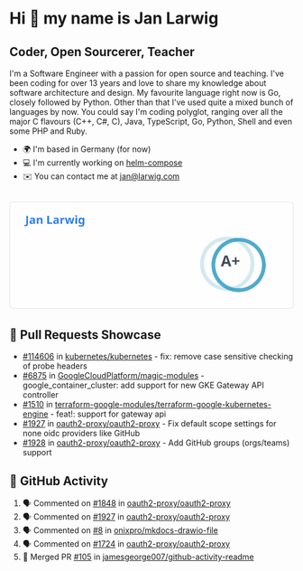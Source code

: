 # Hi 👋 my name is Jan Larwig

## Coder, Open Sourcerer, Teacher

I'm a Software Engineer with a passion for open source and teaching. I've been coding for over 13 years and love to share my knowledge about software architecture and design. My favourite language right now is Go, closely followed by Python. Other than that I've used quite a mixed bunch of languages by now. You could say I'm coding polyglot, ranging over all the major C flavours (C++, C#, C), Java, TypeScript, Go, Python, Shell and even some PHP and Ruby.

- 🌍 I'm based in Germany (for now)
- 💻 I'm currently working on [helm-compose](https://seacrew.github.io/helm-compose/)
- ✉️ You can contact me at [jan@larwig.com](mailto:jan@larwig.com)

<br>

<a href="https://github.com/anuraghazra/github-readme-stats">
  <picture>
    <source
      srcset="https://raw.githubusercontent.com/tuunit/tuunit/main/general_dark.svg" 
      media="(prefers-color-scheme: dark)" 
    />
    <source
      srcset="https://raw.githubusercontent.com/tuunit/tuunit/main/general_light.svg" 
      media="(prefers-color-scheme: light), (prefers-color-scheme: no-preference)" 
    />
    <img src="https://raw.githubusercontent.com/tuunit/tuunit/main/general_light.svg" />
  </picture>
</a>

## 🔧 Pull Requests Showcase

- [#114606](https://github.com/kubernetes/kubernetes/issues/114606) in [kubernetes/kubernetes](https://github.com/kubernetes/kubernetes) - fix: remove case sensitive checking of probe headers
- [#6875](https://github.com/GoogleCloudPlatform/magic-modules/pull/6875) in [GoogleCloudPlatform/magic-modules](https://github.com/GoogleCloudPlatform/magic-modules) - google_container_cluster: add support for new GKE Gateway API controller
- [#1510](https://github.com/terraform-google-modules/terraform-google-kubernetes-engine/pull/1510) in [terraform-google-modules/terraform-google-kubernetes-engine](https://github.com/terraform-google-modules/terraform-google-kubernetes-engine) - feat!: support for gateway api
- [#1927](https://github.com/oauth2-proxy/oauth2-proxy/issues/1927) in [oauth2-proxy/oauth2-proxy](https://github.com/oauth2-proxy/oauth2-proxy) - Fix default scope settings for none oidc providers like GitHub
- [#1928](https://github.com/oauth2-proxy/oauth2-proxy/issues/1928) in [oauth2-proxy/oauth2-proxy](https://github.com/oauth2-proxy/oauth2-proxy) - Add GitHub groups (orgs/teams) support

## 🔔 GitHub Activity

<!--START_SECTION:activity-->
1. 🗣 Commented on [#1848](https://github.com/oauth2-proxy/oauth2-proxy/issues/1848#issuecomment-1665806043) in [oauth2-proxy/oauth2-proxy](https://github.com/oauth2-proxy/oauth2-proxy)
2. 🗣 Commented on [#1927](https://github.com/oauth2-proxy/oauth2-proxy/pull/1927#issuecomment-1665790077) in [oauth2-proxy/oauth2-proxy](https://github.com/oauth2-proxy/oauth2-proxy)
3. 🗣 Commented on [#8](https://github.com/onixpro/mkdocs-drawio-file/pull/8#issuecomment-1658095024) in [onixpro/mkdocs-drawio-file](https://github.com/onixpro/mkdocs-drawio-file)
4. 🗣 Commented on [#1724](https://github.com/oauth2-proxy/oauth2-proxy/issues/1724#issuecomment-1649350606) in [oauth2-proxy/oauth2-proxy](https://github.com/oauth2-proxy/oauth2-proxy)
5. 🎉 Merged PR [#105](https://github.com/jamesgeorge007/github-activity-readme/pull/105) in [jamesgeorge007/github-activity-readme](https://github.com/jamesgeorge007/github-activity-readme)
<!--END_SECTION:activity-->
